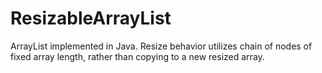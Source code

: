 # ResizableArrayList
ArrayList implemented in Java. Resize behavior utilizes chain of nodes of fixed array length, rather than copying to a new resized array. 

